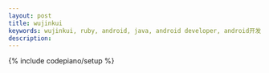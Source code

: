 ```yaml
---
layout: post
title: wujinkui
keywords: wujinkui, ruby, android, java, android developer, android开发, android技术分享, ios
description: 
---
```

{% include codepiano/setup %}